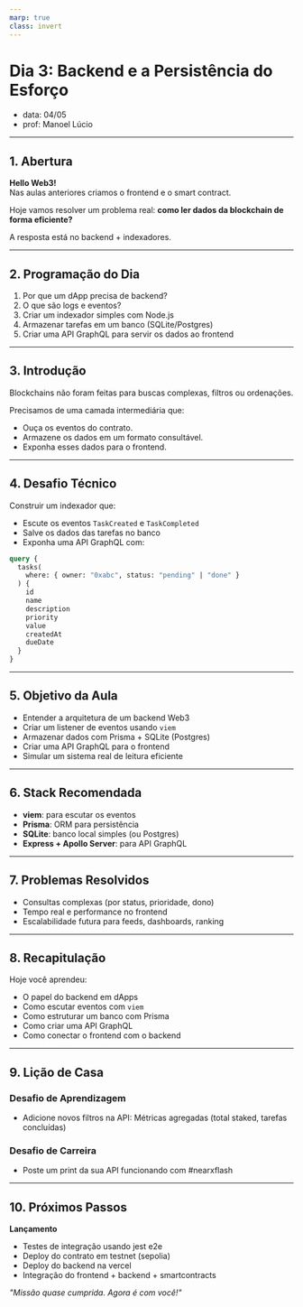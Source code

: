 ```yaml
---
marp: true
class: invert
---
```


# **Dia 3: Backend e a Persistência do Esforço**

- data: 04/05
- prof: Manoel Lúcio

---

## **1. Abertura**

**Hello Web3!**  
Nas aulas anteriores criamos o frontend e o smart contract.

Hoje vamos resolver um problema real: **como ler dados da blockchain de forma eficiente?**

A resposta está no backend + indexadores.

---

## **2. Programação do Dia**

1. Por que um dApp precisa de backend?
2. O que são logs e eventos?
3. Criar um indexador simples com Node.js
4. Armazenar tarefas em um banco (SQLite/Postgres)
5. Criar uma API GraphQL para servir os dados ao frontend

---

## **3. Introdução**

Blockchains não foram feitas para buscas complexas, filtros ou ordenações.

Precisamos de uma camada intermediária que:

- Ouça os eventos do contrato.
- Armazene os dados em um formato consultável.
- Exponha esses dados para o frontend.

---

## **4. Desafio Técnico**

Construir um indexador que:

- Escute os eventos `TaskCreated` e `TaskCompleted`
- Salve os dados das tarefas no banco
- Exponha uma API GraphQL com:

```graphql
query {
  tasks(
    where: { owner: "0xabc", status: "pending" | "done" }
  ) {
    id
    name
    description
    priority
    value
    createdAt
    dueDate
  }
}
```

---

## **5. Objetivo da Aula**

- Entender a arquitetura de um backend Web3
- Criar um listener de eventos usando `viem`
- Armazenar dados com Prisma + SQLite (Postgres)
- Criar uma API GraphQL para o frontend
- Simular um sistema real de leitura eficiente

---

## **6. Stack Recomendada**

- **viem**: para escutar os eventos
- **Prisma**: ORM para persistência
- **SQLite**: banco local simples (ou Postgres)
- **Express + Apollo Server**: para API GraphQL

---

## **7. Problemas Resolvidos**

- Consultas complexas (por status, prioridade, dono)
- Tempo real e performance no frontend
- Escalabilidade futura para feeds, dashboards, ranking

---

## **8. Recapitulação**

Hoje você aprendeu:

- O papel do backend em dApps
- Como escutar eventos com `viem`
- Como estruturar um banco com Prisma
- Como criar uma API GraphQL
- Como conectar o frontend com o backend

---

## **9. Lição de Casa**

### Desafio de Aprendizagem

- Adicione novos filtros na API: Métricas agregadas (total staked, tarefas concluídas)

### Desafio de Carreira

- Poste um print da sua API funcionando com #nearxflash

---

## **10. Próximos Passos**

**Lançamento**

- Testes de integração usando jest e2e
- Deploy do contrato em testnet (sepolia)
- Deploy do backend na vercel
- Integração do frontend + backend + smartcontracts

_"Missão quase cumprida. Agora é com você!"_
